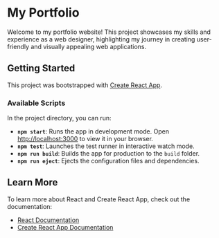 # My Portfolio

Welcome to my portfolio website! This project showcases my skills and experience as a web designer, highlighting my journey in creating user-friendly and visually appealing web applications.

## Getting Started

This project was bootstrapped with [Create React App](https://github.com/facebook/create-react-app).

### Available Scripts

In the project directory, you can run:

- **`npm start`**: Runs the app in development mode. Open [http://localhost:3000](http://localhost:3000) to view it in your browser.
- **`npm test`**: Launches the test runner in interactive watch mode.
- **`npm run build`**: Builds the app for production to the `build` folder.
- **`npm run eject`**: Ejects the configuration files and dependencies.

## Learn More

To learn more about React and Create React App, check out the documentation:
- [React Documentation](https://reactjs.org/)
- [Create React App Documentation](https://facebook.github.io/create-react-app/docs/getting-started)
